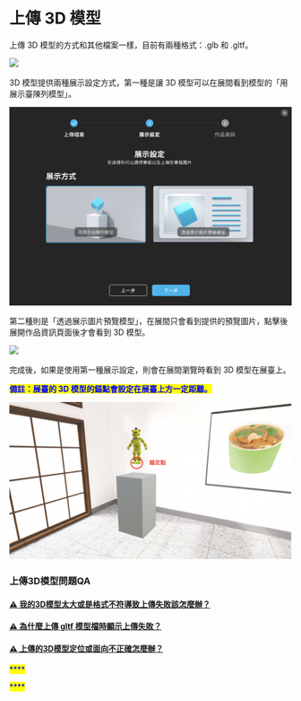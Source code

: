 # 上傳 3D 模型

上傳 3D 模型的方式和其他檔案一樣，目前有兩種格式：.glb 和 .gltf。

![](https://lh5.googleusercontent.com/-vzPm-v9TjbY5dD84\_V435e6N6WByLrNSdnJpFydj7h-iTYME2CGheq2LN\_WDIeDgr97rYZiDGWNmKgmZjnYFfSezsXNCjAf7wjbztztfNSqWsiOfm8q5nvDarv9ktz38A)

3D 模型提供兩種展示設定方式，第一種是讓 3D 模型可以在展間看到模型的「用展示臺陳列模型」。

![](<../../../.gitbook/assets/截圖 2022-04-07 下午10.22.34.png>)

第二種則是「透過展示圖片預覽模型」，在展間只會看到提供的預覽圖片，點擊後展開作品資訊頁面後才會看到 3D 模型。

![](https://lh3.googleusercontent.com/djlzcfcPxOBZhO-4UpEz2ZI70hGpBCQEPCxhJAlVWlozUxKvqPNdeRYuVulhTeKwSZ3rAiXPJC8zguMUjG5X9YtCVr5GjsAHvFKsyNYt0GviRUGJPbMf3CkjoufQnf8-UQ)

完成後，如果是使用第一種展示設定，則會在展間瀏覽時看到 3D 模型在展臺上。

<mark style="color:blue;">**備註：展臺的 3D 模型的錨點會設定在展臺上方一定距離。**</mark>

![](<../../../.gitbook/assets/截圖 2022-04-08 下午1.26.02.png>)

### 上傳3D模型問題QA

#### [⚠️ 我的3D模型太大或是格式不符導致上傳失敗該怎麼辦？](./#wo-de-3d-mo-xing-tai-da-huo-shi-ge-shi-bu-fu-dao-zhi-shang-chuan-shi-bai-gai-zen-me-ban)

#### [⚠️ 為什麼上傳 gltf 模型檔時顯示上傳失敗？](./#wei-shen-me-shang-chuan-gltf-mo-xing-dang-shi-xian-shi-shang-chuan-shi-bai)

#### [⚠ 上傳的3D模型定位或面向不正確怎麼辦？](./#shang-chuan-de-3d-mo-xing-ding-wei-huo-mian-xiang-bu-zheng-que-zen-me-ban)



<mark style="color:blue;">****</mark>

<mark style="color:blue;">****</mark>
